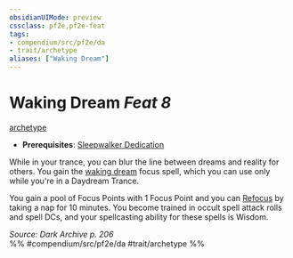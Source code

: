 ```yaml
---
obsidianUIMode: preview
cssclass: pf2e,pf2e-feat
tags:
- compendium/src/pf2e/da
- trait/archetype
aliases: ["Waking Dream"]
---
```

# Waking Dream  *Feat 8*  
[archetype](../../Rules/traits/archetype.md)  

- **Prerequisites**: [Sleepwalker Dedication](sleepwalker-dedication-da.md)

While in your trance, you can blur the line between dreams and reality for others. You gain the [waking dream](../spells/waking-dream-da.md) focus spell, which you can use only while you're in a Daydream Trance.

You gain a pool of Focus Points with 1 Focus Point and you can [Refocus](../../Rules/actions/refocus.md) by taking a nap for 10 minutes. You become trained in occult spell attack rolls and spell DCs, and your spellcasting ability for these spells is Wisdom.

*Source: Dark Archive p. 206*  
%% #compendium/src/pf2e/da #trait/archetype %%